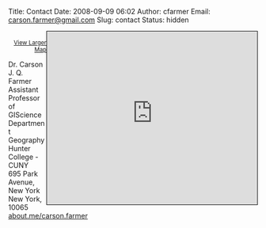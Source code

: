 Title: Contact
Date: 2008-09-09 06:02
Author: cfarmer
Email: carson.farmer@gmail.com
Slug: contact
Status: hidden

<p style="text-align: right;">
  <iframe width="425" height="350" frameborder="0" scrolling="no" marginheight="0" marginwidth="0" 
    src="http://www.openstreetmap.org/export/embed.html?bbox=-74,40.7463,-73.9274,40.7905&amp;layer=mapnik&amp;marker=40.76870,-73.96504" 
    style="border: 1px solid black; float: right;">
  </iframe>
  <br/>
  <small>
    <a href="http://www.openstreetmap.org/?lat=40.7684&amp;lon=-73.9637&amp;zoom=13&amp;layers=M&amp;mlat=40.76870&amp;mlon=-73.96504">
      View Larger Map
    </a>
  </small>

Dr. Carson J. Q. Farmer  
Assistant Professor of GIScience  
Department Geography  
Hunter College - CUNY  
695 Park Avenue, New York  
New York, 10065  
[about.me/carson.farmer](http://about.me/carson.farmer)
